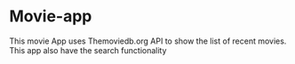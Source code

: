 # Movie-app

This movie App uses Themoviedb.org API to show the list of recent movies.
This app also have the search functionality
